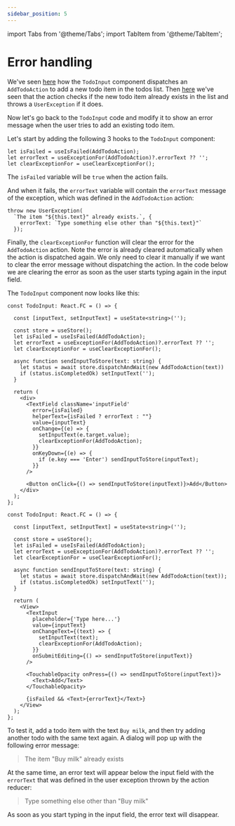 ```yaml
---
sidebar_position: 5
---
```


import Tabs from '@theme/Tabs';
import TabItem from '@theme/TabItem';

# Error handling

We've seen [here](the-basic-ui#todoinput) how the `TodoInput` component dispatches
an `AddTodoAction` to add a new todo item in the todos list.
Then [here](sync-action#what-if-the-item-already-exists) we've seen that
the action checks if the new todo item already exists in the list and throws a `UserException`
if it does.

Now let's go back to the `TodoInput` code
and modify it to show an error message when the user tries to add an existing todo item.

Let's start by adding the following 3 hooks to the `TodoInput` component:

```tsx 
let isFailed = useIsFailed(AddTodoAction);
let errorText = useExceptionFor(AddTodoAction)?.errorText ?? '';
let clearExceptionFor = useClearExceptionFor();
```

The `isFailed` variable will be `true` when the action fails.

And when it fails, the `errorText` variable will contain the `errorText` message of the exception,
which was defined in the `AddTodoAction` action:

```tsx 
throw new UserException(
  `The item "${this.text}" already exists.`, {
    errorText: `Type something else other than "${this.text}"`
  });
```

Finally, the `clearExceptionFor` function will clear the error for the `AddTodoAction` action.
Note the error is already cleared automatically when the action is dispatched again.
We only need to clear it manually if we want to clear the error message without dispatching
the action. In the code below we are clearing the error as soon as the user starts typing again
in the input field.

The `TodoInput` component now looks like this:

<Tabs>
<TabItem value="rw" label="React Web">

```tsx title="AppContent.tsx"
const TodoInput: React.FC = () => {

  const [inputText, setInputText] = useState<string>('');

  const store = useStore();
  let isFailed = useIsFailed(AddTodoAction);
  let errorText = useExceptionFor(AddTodoAction)?.errorText ?? '';
  let clearExceptionFor = useClearExceptionFor();

  async function sendInputToStore(text: string) {
    let status = await store.dispatchAndWait(new AddTodoAction(text))
    if (status.isCompletedOk) setInputText('');
  }

  return (
    <div>
      <TextField className='inputField'
        error={isFailed}
        helperText={isFailed ? errorText : ""}
        value={inputText}
        onChange={(e) => {          
          setInputText(e.target.value);
          clearExceptionFor(AddTodoAction);
        }}
        onKeyDown={(e) => {
          if (e.key === 'Enter') sendInputToStore(inputText);
        }}
      />
      
      <Button onClick={() => sendInputToStore(inputText)}>Add</Button>
    </div>
  );
};
```

</TabItem>
<TabItem value="rn" label="React Native">

```tsx title="AppContent.tsx"
const TodoInput: React.FC = () => {

  const [inputText, setInputText] = useState<string>('');
  
  const store = useStore();
  let isFailed = useIsFailed(AddTodoAction);
  let errorText = useExceptionFor(AddTodoAction)?.errorText ?? '';
  let clearExceptionFor = useClearExceptionFor();

  async function sendInputToStore(text: string) {
    let status = await store.dispatchAndWait(new AddTodoAction(text));
    if (status.isCompletedOk) setInputText('');
  }

  return (
    <View>    
      <TextInput
        placeholder={'Type here...'}
        value={inputText}          
        onChangeText={(text) => {            
          setInputText(text);
          clearExceptionFor(AddTodoAction);
        }}
        onSubmitEditing={() => sendInputToStore(inputText)}
      />

      <TouchableOpacity onPress={() => sendInputToStore(inputText)}>
        <Text>Add</Text>
      </TouchableOpacity>
      
      {isFailed && <Text>{errorText}</Text>}
    </View>
  );
};
```

</TabItem>
</Tabs>

To test it, add a todo item with the text `Buy milk`,
and then try adding another todo with the same text again.
A dialog will pop up with the following error message:

> The item "Buy milk" already exists

At the same time, an error text will appear below the input field with the `errorText`
that was defined in the user exception thrown by the action reducer:
> Type something else other than "Buy milk"

As soon as you start typing in the input field, the error text will disappear.
